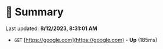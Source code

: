 # 📖 Summary
Last updated: **8/12/2023, 8:31:01 AM**

- `GET` [https://google.com](https://google.com) - **Up** (185ms)
